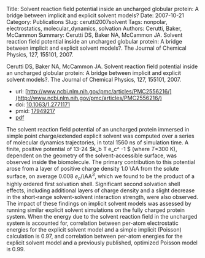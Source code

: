 Title: Solvent reaction field potential inside an uncharged globular protein: A bridge between implicit and explicit solvent models?
Date: 2007-10-21
Category: Publications
Slug: cerutti2007solvent
Tags: nonpolar, electrostatics, molecular_dynamics, solvation
Authors: Cerutti, Baker, McCammon
Summary: Cerutti DS, Baker NA, McCammon JA. Solvent reaction field potential inside an uncharged globular protein: A bridge between implicit and explicit solvent models?. The Journal of Chemical Physics, 127, 155101, 2007. 

Cerutti DS, Baker NA, McCammon JA. Solvent reaction field potential inside an uncharged globular protein: A bridge between implicit and explicit solvent models?. The Journal of Chemical Physics, 127, 155101, 2007. 

* url: [http://www.ncbi.nlm.nih.gov/pmc/articles/PMC2556216/](http://www.ncbi.nlm.nih.gov/pmc/articles/PMC2556216/)
* doi: [10.1063/1.2771171](http://dx.doi.org/10.1063/1.2771171)
* pmid: [17949217](http://www.ncbi.nlm.nih.gov/pubmed/17949217)
* [pdf](http://sobolevnrm.github.io/papers/cerutti2007solvent.pdf)

The solvent reaction field potential of an uncharged protein immersed in simple point charge/extended explicit solvent was computed over a series of molecular dynamics trajectories, in total 1560 ns of simulation time. A finite, positive potential of 13-24 $k_b T e_c^ -1 $ (where $T$=300 K), dependent on the geometry of the solvent-accessible surface, was observed inside the biomolecule. The primary contribution to this potential arose from a layer of positive charge density 1.0 \AA from the solute surface, on average 0.008 $e_c$/\AA$^3$, which we found to be the product of a highly ordered first solvation shell. Significant second solvation shell effects, including additional layers of charge density and a slight decrease in the short-range solvent-solvent interaction strength, were also observed. The impact of these findings on implicit solvent models was assessed by running similar explicit solvent simulations on the fully charged protein system. When the energy due to the solvent reaction field in the uncharged system is accounted for, correlation between per-atom electrostatic energies for the explicit solvent model and a simple implicit (Poisson) calculation is 0.97, and correlation between per-atom energies for the explicit solvent model and a previously published, optimized Poisson model is 0.99.
